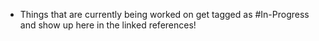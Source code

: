 - Things that are currently being worked on get tagged as #In-Progress and show up here in the linked references!